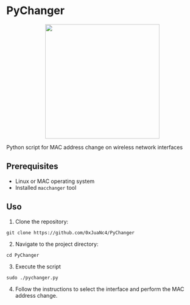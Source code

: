 # PyChanger

<div align="center">
  <img src="https://github.com/0xJuaNc4/BackDropOff/assets/130152767/39185e06-7daf-4942-81f1-f280cec91b19" width="300px">
</div>

Python script for MAC address change on wireless network interfaces

## Prerequisites

- Linux or MAC operating system
- Installed `macchanger` tool

## Uso

1. Clone the repository:
```
git clone https://github.com/0xJuaNc4/PyChanger
```
2. Navigate to the project directory:
```
cd PyChanger
```
3. Execute the script
```
sudo ./pychanger.py
```
4. Follow the instructions to select the interface and perform the MAC address change.
